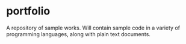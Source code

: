 # portfolio

A repository of sample works. Will contain sample code in a variety of programming languages, along with plain text documents.
